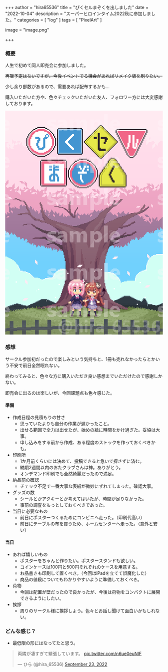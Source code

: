 +++
author = "hira65536"
title = "ぴくセルまぞくを出しました"
date = "2022-10-04"
description = "スーパーヒロインタイム2022秋に参加しました。"
categories = [
    "log"
]
tags = [
    "PixelArt"
]

image = "image.png"

+++

### 概要

人生で初めて同人即売会に参加しました。

~~再販予定はないですが、今後イベントでる機会があればリメイク版を刷りたい。~~<br>

少し余り部数があるので、需要あれば配布するかも...

購入いただいた方や、色々チェックいただいた友人、フォロワー方には大変感謝しております。


![PixelMazoku表紙](blog_pixelMazoku_01_20220910.png)

### 感想

サークル参加初だったので楽しみという気持ちと、1冊も売れなかったらとかいう不安で前日全然眠れない。

終わってみると、色々な方に購入いただき良い感想までいただけたので感謝しかない。

即売会に出るのは楽しいが、今回課題点も色々感じた。

#### 準備
 - 作成日程の見積もりの甘さ
   - 思っていたよりも自分の作業が遅かったこと。
   - 出せる範囲で全力は出せたが、始めの絵に時間をかけ過ぎた。妥協は大事。
   - 申し込みをする前から作成、ある程度のストックを作っておくべきかも。
 - 印刷所
   - 1か月前くらいには決めて、投稿できると急いで探さずに済む。
   - 納期2週間以内のおたクラブさんは神。ありがとう。
   - オンデマンド印刷でも全然綺麗だったので満足。
- 納品前の確認
  - チェック不足で一番大事な表紙が微妙にずれてしまった。確認大事。
 - グッズの数
   - シールとかアクキーとか考えてはいたが、時間が足りなかった。
   - 事前の調査をもっとしておくべきであった。
 - 当日に必要なもの
   - 前日にポスターつくるためにコンビニへ走った。（印刷代高い）
   - 前日にテーブルの布を買うため、ホームセンターへ走った。（意外と安い）

#### 当日
 - あれば嬉しいもの
    - ポスターをちゃんと作りたい。ポスタースタンドも欲しい。
    - コインケースは100円と500円それぞれのケースを用意する。
    - お品書きも印刷して置くべき。（今回はiPadを立てて誤魔化した）
    - 商品の値段についてもわかりやすいように準備しておくべき。
 - 荷物
    - 今回は配置が壁だったので良かったが、今後は荷物をコンパクトに展開できるようにしたい。
 - 挨拶
    - 周りのサークル様に挨拶しよう。色々とお話し聞けて面白いかもしれない。

### どんな感じ？

- 最低限の形にはなってたと思う。

<blockquote class="twitter-tweet"><p lang="ja" dir="ltr">両隣が凄すぎて緊張しています。 <a href="https://t.co/n6ue0euNIF">pic.twitter.com/n6ue0euNIF</a></p>&mdash; ひら (@hira_65536) <a href="https://twitter.com/hira_65536/status/1573134182125301760?ref_src=twsrc%5Etfw">September 23, 2022</a></blockquote> <script async src="https://platform.twitter.com/widgets.js" charset="utf-8"></script>